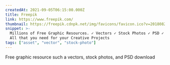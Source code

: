 ```yaml
---
createdAt: 2021-09-05T06:15:00.000Z
title: Freepik
link: https://www.freepik.com/
thumbnail: https://freepik.cdnpk.net/img/favicons/favicon.ico?v=2018082101
snippet: >-
  Millions of Free Graphic Resources. ✓ Vectors ✓ Stock Photos ✓ PSD ✓ Icons ✓
  All that you need for your Creative Projects
tags: ["asset", "vector", "stock-photo"]
---
```

Free graphic resource such a vectors, stock photos, and PSD download
